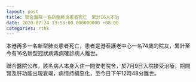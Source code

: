```yaml
---
layout: post
title: 聯合醫院一名新型肺炎患者死亡　累計16人不治
date: 2020-07-24 13:53:00.000000000 +08:00
categories: rthk
---
```


本港再多一名新型肺炎患者死亡，患者是港泰護老中心一名74歲的院友，累計至今有16名新型冠狀病毒病確診病人離世。

聯合醫院公布，該名病人本身入住一間安老院舍，於7月9日入院接受治療，期間腎及肝功能出現衰竭，病情持續惡化，至今日下午12時48分離世。
